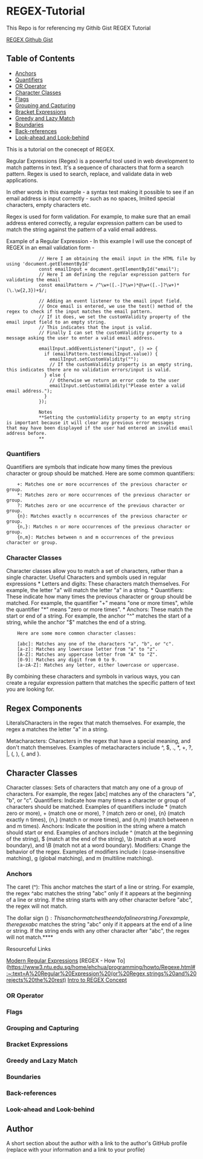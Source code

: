 # REGEX-Tutorial
This Repo is for referencing my Githib Gist REGEX Tutorial

[REGEX Github Gist](https://gist.github.com/Olloyd321/46a1e94f7745acf063410a367b542100)

## Table of Contents

- [Anchors](#anchors)
- [Quantifiers](#quantifiers)
- [OR Operator](#or-operator)
- [Character Classes](#character-classes)
- [Flags](#flags)
- [Grouping and Capturing](#grouping-and-capturing)
- [Bracket Expressions](#bracket-expressions)
- [Greedy and Lazy Match](#greedy-and-lazy-match)
- [Boundaries](#boundaries)
- [Back-references](#back-references)
- [Look-ahead and Look-behind](#look-ahead-and-look-behind)

This is a tutorial on the conecept of REGEX.

Regular Expressions (Regex) is a powerful tool used in web development to match patterns in text. It's a sequence of characters that form a search pattern. Regex is used to search, replace, and validate data in web applications.

In other words in this example - a syntax test making it possible to see if an email address is input correctly - such as no spaces, lmiited special characters, empty characters etc.

Regex is used for form validation. For example, to make sure that an email address entered correctly, a regular expression pattern can be used to match the string against the pattern of a valid email address.

Example of a Regular Expression - In this example I will use the concept of REGEX in an email validation form -

                // Here I am obtaining the email input in the HTML file by using 'document.getElementById'
                const emailInput = document.getElementById("email");
                // Here I am defining the regular expression pattern for validating the email 
                const emailPattern = /^\w+([.-]?\w+)*@\w+([.-]?\w+)*(\.\w{2,3})+$/;
                
                // Adding an event listener to the email input field. 
                // Once email is entered, we use the test() method of the regex to check if the input matches the email pattern. 
                // If it does, we set the customValidity property of the email input field to an empty string.
                // This indicates that the input is valid. 
                // Finally I can set the customValidity property to a message asking the user to enter a valid email address.
                
                emailInput.addEventListener("input", () => {
                  if (emailPattern.test(emailInput.value)) {
                    emailInput.setCustomValidity("");
                    // If the customValidity property is an empty string, this indicates there are no validation errors/input is valid.
                  } else {
                    // Otherwise we return an error code to the user
                    emailInput.setCustomValidity("Please enter a valid email address.");
                  }
                });
                
                Notes
                **Setting the customValidity property to an empty string is important because it will clear any previous error messages                   that may have been displayed if the user had entered an invalid email address before. 
                **

### Quantifiers

Quantifiers are symbols that indicate how many times the previous character or group should be matched. Here are some common quantifiers:

        +: Matches one or more occurrences of the previous character or group.
        *: Matches zero or more occurrences of the previous character or group.
        ?: Matches zero or one occurrence of the previous character or group.
        {n}: Matches exactly n occurrences of the previous character or group.
        {n,}: Matches n or more occurrences of the previous character or group.
        {n,m}: Matches between n and m occurrences of the previous character or group.

### Character Classes

Character classes allow you to match a set of characters, rather than a single character.
Useful Characters and symbols used in regular expressions
        * Letters and digits: These characters match themselves. For example, the letter "a" will match the letter "a" in a string.
        * Quantifiers: These indicate how many times the previous character or group should be matched. For example, the quantifier "+"            means "one or more times", while the quantifier "*" means "zero or more times".
        * Anchors: These match the start or end of a string. For example, the anchor "^" matches the start of a string, while the anchor            "$" matches the end of a string.
        
        Here are some more common character classes:

        [abc]: Matches any one of the characters "a", "b", or "c".
        [a-z]: Matches any lowercase letter from "a" to "z".
        [A-Z]: Matches any uppercase letter from "A" to "Z".
        [0-9]: Matches any digit from 0 to 9.
        [a-zA-Z]: Matches any letter, either lowercase or uppercase.
        
By combining these characters and symbols in various ways, you can create a regular expression pattern that matches the specific pattern of text you are looking for.

## Regex Components

LiteralsCharacters in the regex that match themselves. For example, the regex a matches the letter "a" in a string.

Metacharacters: Characters in the regex that have a special meaning, and don't match themselves. Examples of metacharacters include ^, $, ., *, +, ?, |, (, ), {, and }.

## Character Classes
Character classes: Sets of characters that match any one of a group of characters. For example, the regex [abc] matches any of the characters "a", "b", or "c".
Quantifiers: Indicate how many times a character or group of characters should be matched. Examples of quantifiers include * (match zero or more), + (match one or more), ? (match zero or one), {n} (match exactly n times), {n,} (match n or more times), and {n,m} (match between n and m times).
Anchors: Indicate the position in the string where a match should start or end. Examples of anchors include ^ (match at the beginning of the string), $ (match at the end of the string), \b (match at a word boundary), and \B (match not at a word boundary).
Modifiers: Change the behavior of the regex. Examples of modifiers include i (case-insensitive matching), g (global matching), and m (multiline matching).

### Anchors
The caret (^): This anchor matches the start of a line or string. For example, the regex ^abc matches the string "abc" only if it appears at the beginning of a line or string. If the string starts with any other character before "abc", the regex will not match.

The dollar sign ($): This anchor matches the end of a line or string. For example, the regex abc$ matches the string "abc" only if it appears at the end of a line or string. If the string ends with any other character after "abc", the regex will not match.****

Resourceful Links

[Modern Regular Expressions](https://blog.bitsrc.io/modern-regular-expression-for-web-developers-4-techniques-you-didnt-know-21bbc3157441)
[REGEX - How To](https://www3.ntu.edu.sg/home/ehchua/programming/howto/Regexe.html#:~:text=A%20Regular%20Expression%20(or%20Regex,strings%20and%20rejects%20the%20rest)
[Intro to REGEX Concept](https://www.youtube.com/watch?v=7DG3kCDx53c)







### OR Operator



### Flags

### Grouping and Capturing

### Bracket Expressions

### Greedy and Lazy Match

### Boundaries

### Back-references

### Look-ahead and Look-behind

## Author

A short section about the author with a link to the author's GitHub profile (replace with your information and a link to your profile)

